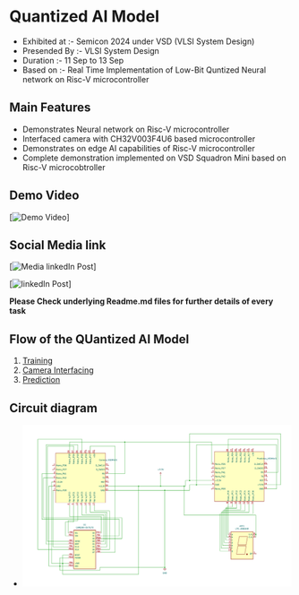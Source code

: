 # Quantized AI Model
- Exhibited at :- Semicon 2024 under VSD (VLSI System Design)
- Presended By :- VLSI System Design
- Duration :- 11 Sep to 13 Sep
- Based on :- Real Time Implementation of Low-Bit Quntized Neural network on Risc-V microcontroller

## Main Features 
- Demonstrates Neural network on Risc-V microcontroller
- Interfaced  camera with CH32V003F4U6 based microcontroller
- Demonstrates on edge AI capabilities of Risc-V microcontroller
- Complete demonstration implemented on VSD Squadron Mini based on Risc-V microcobtroller

## Demo Video 
[![Demo Video](https://youtu.be/YNRfUTBifs0)]

## Social Media link
[![Media linkedIn Post](https://www.linkedin.com/posts/dhanvanti-bhavsar-387620160_the-india-expo-centre-mart-buzzed-with-activity-7241767522583138305-5wRa?utm_source=share&utm_medium=member_desktop)]

[![linkedIn Post](https://www.linkedin.com/posts/dhanvanti-bhavsar-387620160_semicon2024-vlsi-riscv-activity-7241765933315174400-G3Z_?utm_source=share&utm_medium=member_desktop)]



**Please Check underlying Readme.md files for further details of every task**

## Flow of the QUantized AI Model
1. [Training](./Training/)
2. [Camera Interfacing](./VSD_Camera_Interfacing/)
3. [Prediction](./VSD_Prediction/)

## Circuit diagram
- ![Circuit diagram](./images/circuit.png)


